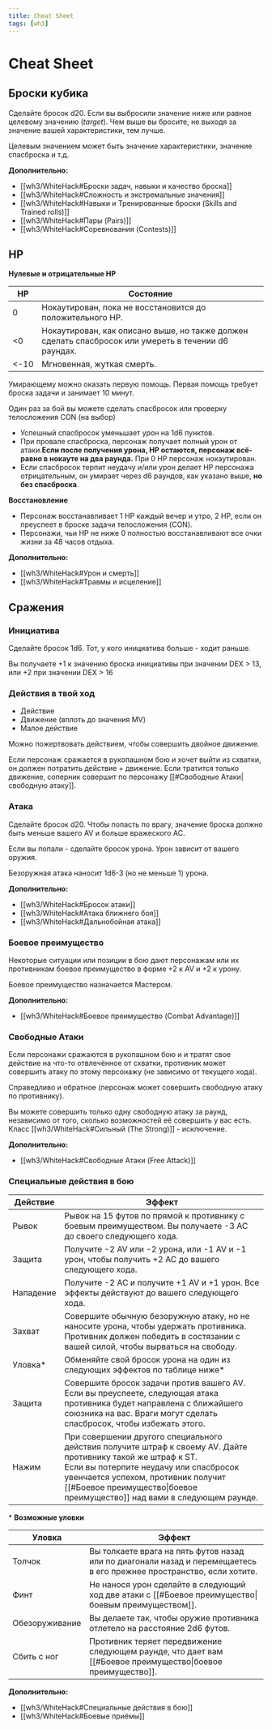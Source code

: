 ```yaml
---
title: Cheat Sheet
tags: [wh3]
---
```


# Cheat Sheet

## Броски кубика

Сделайте бросок d20. Если вы выбросили значение ниже или равное целевому значению (*target*). Чем выше вы бросите, не выходя за значение вашей характеристики, тем лучше.

Целевым значением может быть значение характеристики, значение спасброска и т.д.

**Дополнительно:**
- [[wh3/WhiteHack#Броски задач, навыки и качество броска]]
- [[wh3/WhiteHack#Сложность и экстремальные значения]]
- [[wh3/WhiteHack#Навыки и Тренированные броски (Skills and Trained rolls)]]
- [[wh3/WhiteHack#Пары (Pairs)]]
- [[wh3/WhiteHack#Соревнования (Contests)]]

## HP

**Нулевые и отрицательные HP**

| HP   | Состояние                                                                                            |
| ---- | ---------------------------------------------------------------------------------------------------- |
| 0    | Нокаутирован, пока не восстановится до положительного HP.                                            |
| <0   | Нокаутирован, как описано выше, но также должен сделать спасбросок или умереть в течении d6 раундах. | 
| <-10 | Мгновенная, жуткая смерть.                                                                           |

Умирающему можно оказать первую помощь. Первая помощь требует броска задачи и занимает 10 минут.

Один раз за бой вы можете сделать спасбросок или проверку телосложения CON (на выбор)
- Успешный спасбросок уменьшает урон на 1d6 пунктов.
- При провале спасброска, персонаж получает полный урон от атаки.**Если после получения урона, HP остаются, персонаж всё-равно в нокауте на два раунда.** При 0 HP персонаж нокаутирован.
- Если спасбросок терпит неудачу и/или урон делает HP персонажа отрицательным, он умирает через d6 раундов, как указано выше, **но без спасброска**.

**Восстановление**
- Персонаж восстанавливает 1 HP каждый вечер и утро, 2 HP, если он преуспеет в броске задачи телосложения (CON).
- Персонажи, чьи HP не ниже 0 полностью восстанавливают все очки жизни за 48 часов отдыха. 

**Дополнительно:**
- [[wh3/WhiteHack#Урон и смерть]]
- [[wh3/WhiteHack#Травмы и исцеление]]


## Сражения

### Инициатива

Сделайте бросок 1d6. Тот, у кого инициатива больше - ходит раньше.

Вы получаете +1 к значению броска инициативы при значении DEX > 13, или +2 при значении DEX > 16

### Действия в твой ход

- Действие
- Движение (вплоть до значения MV)
- Малое действие

Можно пожертвовать действием, чтобы совершить двойное движение.

Если персонаж сражается в рукопашном бою и хочет выйти из схватки, он должен потратить действие + движение. Если тратится только движение, соперник совершит по персонажу [[#Свободные Атаки|свободную атаку]].

### Атака

Сделайте бросок d20. Чтобы попасть по врагу, значение броска должно быть меньше вашего AV и больше вражеского AC. 

Если вы попали - сделайте бросок урона. Урон зависит от вашего оружия.

Безоружная атака наносит 1d6-3 (но не меньше 1) урона.

**Дополнительно:**
- [[wh3/WhiteHack#Бросок атаки]]
- [[wh3/WhiteHack#Атака ближнего боя]]
- [[wh3/WhiteHack#Дальнобойная атака]]

### Боевое преимущество

Некоторые ситуации или позиции в бою дают персонажам или их противникам боевое преимущество в форме +2 к AV и +2 к урону. 

Боевое преимущество назначается Мастером.

**Дополнительно:**
- [[wh3/WhiteHack#Боевое преимущество (Combat Advantage)]]

### Свободные Атаки

Если персонажи сражаются в рукопашном бою и и тратят свое действие на что-то отвлечённое от схватки, противник может совершить атаку по этому персонажу (не зависимо от текущего хода).

Справедливо и обратное (персонаж может совершить свободную атаку по противнику).

Вы можете совершить только одну свободную атаку за раунд, независимо от того, сколько возможностей её совершить у вас есть. Класс [[wh3/WhiteHack#Сильный (The Strong)]] - исключение.

**Дополнительно:**
- [[wh3/WhiteHack#Свободные Атаки (Free Attack)]]

### Специальные действия в бою

| Действие  | Эффект                                                                                                                                                                                                                                                                      |
| --------- | --------------------------------------------------------------------------------------------------------------------------------------------------------------------------------------------------------------------------------------------------------------------------- |
| Рывок     | Рывок на 15 футов по прямой к противнику с боевым преимуществом. Вы получаете -3 AC до своего следующего хода.                                                                                                                                                              |
| Защита    | Получите -2 AV или -2 урона, или -1 AV и -1 урон, чтобы получить +2 AC до вашего следующего хода.                                                                                                                                                                           |
| Нападение | Получите -2 AC и получите +1 AV и +1 урон. Все эффекты действуют до вашего следующего хода.                                                                                                                                                                                 |
| Захват    | Совершите обычную безоружную атаку, но не наносите урона, чтобы удержать противника. Противник должен победить в состязании с вашей силой, чтобы вырваться на свободу.                                                                                                      |
| Уловка\*  | Обменяйте свой бросок урона на один из следующих эффектов по таблице ниже\*                                                                                                                                                                                                 |
| Защита    | Совершите бросок задачи против вашего AV.  Если вы преуспеете, следующая атака противника будет направлена с ближайшего союзника на вас. Враги могут сделать спасбросок, чтобы избежать этого.                                                                              |
| Нажим     | При совершении другого специального действия получите штраф к своему AV. Дайте противнику такой же штраф к ST.<br>Если вы потерпите неудачу или спасбросок увенчается успехом, противник получит [[#Боевое преимущество\|боевое преимущество]] над вами в следующем раунде. |

\* **Возможные уловки**

| Уловка         | Эффект                                                                                                                |
| -------------- | --------------------------------------------------------------------------------------------------------------------- |
| Толчок         | Вы толкаете врага на пять футов назад или по диагонали назад и перемещаетесь в его прежнее пространство, если хотите. |
| Финт           | Не нанося урон сделайте в следующий ход две атаки с [[#Боевое преимущество\|боевым преимуществом]].                   |
| Обезоруживание | Вы делаете так, чтобы оружие противника отлетело на расстояние 2d6 футов.                                             | 
| Сбить с ног    | Противник теряет передвижение следующем раунде, что дает вам [[#Боевое преимущество\|боевое преимущество]].           |

**Дополнительно:**
- [[wh3/WhiteHack#Специальные действия в бою]]
- [[wh3/WhiteHack#Боевые приёмы]]
